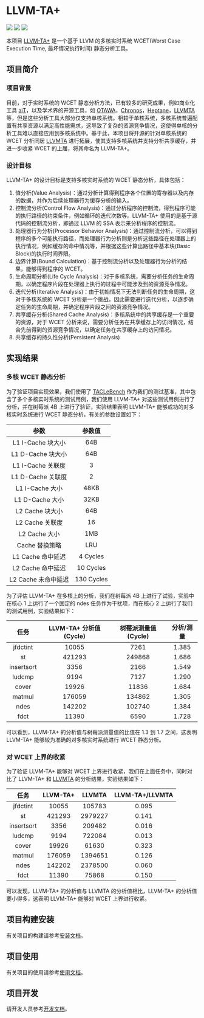 # LLVM-TA+

[![](https://img.shields.io/badge/RTS-SYSU-brightgreen.svg)](https://github.com/RTS-SYSU)
[![](https://img.shields.io/badge/LLVM-TA+-blue.svg)](https://github.com/RTS-SYSU/llvmta)
[![](https://img.shields.io/badge/Multi_Core-WCET_Analysis-yellowgreen.svg)](https://github.com/RTS-SYSU/llvmta)

本项目 [LLVM-TA+](https://github.com/RTS-SYSU/llvmta) 是一个基于 LLVM 的多核实时系统 WCET(Worst Case Execution Time, 最坏情况执行时间) 静态分析工具。

## 项目简介

### 项目背景

目前，对于实时系统的 WCET 静态分析方法，已有较多的研究成果，例如商业化工具 [aiT](https://www.absint.com/ait/index.htm)，以及学术界的开源工具，如 [OTAWA](https://www.tracesgroup.net/otawa/)，[Chronos](https://www.comp.nus.edu.sg/~rpembed/chronos/)，[Heptane](https://team.inria.fr/pacap/software/heptane/)，[LLVMTA](https://gitlab.cs.uni-saarland.de/reineke/llvmta) 等，但是这些分析工具大部分仅支持单核系统。相较于单核系统，多核系统普遍配置有共享资源以满足高性能需求，这导致了复杂的资源竞争情况，这使得单核的分析工具难以直接应用到多核系统中。基于此，本项目将开源的针对单核系统的 WCET 分析同居 [LLVMTA](https://gitlab.cs.uni-saarland.de/reineke/llvmta) 进行拓展，使其支持多核系统并支持分析共享缓存，并进一步收紧 WCET 的上届，将其命名为 LLVM-TA+。

### 设计目标

LLVM-TA+ 的设计目标是支持多核实时系统的 WCET 静态分析，具体包括：

1. 值分析(Value Analysis)：通过分析计算得到程序各个位置的寄存器以及内存的数据，并作为后续处理器行为缓存分析的输入。
2. 控制流分析(Control Flow Analysis)：通过分析程序的控制流，得到程序可能的执行路径的约束条件，例如循环的迭代次数等。LLVM-TA+ 使用的是基于源代码的控制流分析，即通过 LLVM 的 SSA 表示来分析程序的控制流。
3. 处理器行为分析(Processor Behavior Analysis)：通过控制流分析，可以得到程序的多个可能执行路径，而处理器行为分析则是分析这些路径在处理器上的执行情况，例如缓存的命中情况等，并根据这些计算出路径中基本块(Basic Block)的执行时间界限。
4. 边界计算(Bound Calculation)：基于控制流分析以及处理器行为分析的结果，能够得到程序的 WCET。
5. 生命周期分析(Life Cycle Analysis)：对于多核系统，需要分析任务的生命周期，以确定程序片段在处理器上执行的过程中可能涉及到的资源竞争情况。
6. 迭代分析(Iterative Analysis)：由于初始情况下无法判断任务的生命周期，这对于多核系统的 WCET 分析是一个挑战，因此需要进行迭代分析，以逐步确定任务的生命周期，并确定程序片段之间的资源竞争情况。
7. 共享缓存分析(Shared Cache Analysis)：多核系统中的共享缓存是一个重要的资源，对于 WCET 分析来说，需要分析任务在共享缓存上的访问情况，结合先前得到的资源竞争情况，以确定任务在共享缓存上的访问情况。
8. 共享缓存的持久性分析(Persistent Analysis)

## 实现结果

### 多核 WCET 静态分析

为了验证项目实现效果，我们使用了 [TACLeBench](https://github.com/tacle/tacle-bench) 作为我们的测试基准，其中包含了多个多核实时系统的测试用例，我们使用 LLVM-TA+ 对这些测试用例进行了分析，并在树莓派 4B 上进行了验证，实验结果表明 LLVM-TA+ 能够成功的对多核实时系统进行 WCET 静态分析，有关的参数设置如下：

<p align="center">

| 参数 | 参数值 |
| :-: | :-: |
| L1 I-Cache 块大小 | 64B |
| L1 D-Cache 块大小 | 64B |
| L1 I-Cache 关联度 | 3 |
| L1 D-Cache 关联度 | 2 |
| L1 I-Cache 大小 | 48KB |
| L1 D-Cache 大小 | 32KB |
| L2 Cache 块大小 | 64B |
| L2 Cache 关联度 | 16 |
| L2 Cache 大小 | 1MB |
| Cache 替换策略 | LRU |
| L1 Cache 命中延迟 | 4 Cycles |
| L2 Cache 命中延迟 | 10 Cycles |
| L2 Cache 未命中延迟 | 130 Cycles |

</p>

为了评估 LLVM-TA+ 在多核上的分析，我们在树莓派 4B 上进行了试验，实验中在核心 1 上运行了一个固定的 ndes 任务作为干扰项，而在核心 2 上运行了我们的测试用例，实验结果如下：

<p align="center">

| 任务 | LLVM-TA+ 分析值(Cycle) | 树莓派测量值(Cycle) | 分析/测量 |
| :-: | :-: | :-: | :-: |
| jfdctint | 10055 | 7261 | 1.385 |
| st |421293 | 249868 | 1.686 |
| insertsort | 3356 | 2166 | 1.549 |
| ludcmp | 9194 | 7127 | 1.290 |
| cover | 19926 | 11836 | 1.684 |
| matmul | 176059 | 134862 | 1.305 |
| ndes | 142202 | 102740 | 1.384 |
| fdct | 11390 | 6590 | 1.728 |

</p>

可以看到，LLVM-TA+ 的分析值与树莓派测量值的比值在 1.3 到 1.7 之间，这表明 LLVM-TA+ 能够较为准确的对多核实时系统进行 WCET 静态分析。

### 对 WCET 上界的收紧

为了验证 LLVM-TA+ 能够对 WCET 上界进行收紧，我们在上面任务中，同时对比了 LLVM-TA+ 和 [LLVMTA](https://gitlab.cs.uni-saarland.de/reineke/llvmta) 的分析结果，实验结果如下：

<p align="center">

| 任务 | LLVM-TA+ | LLVMTA | LLVM-TA+/LLVMTA |
| :-: | :-: | :-: | :-: |
| jfdctint | 10055 | 105783 | 0.095 |
| st | 421293 | 2979227 | 0.141 |
| insertsort | 3356 | 209482 | 0.016 |
| ludcmp | 9194 | 722084 | 0.013 |
| cover | 19926 | 61630 | 0.323 |
| matmul | 176059 | 1394651 | 0.126 |
| ndes | 142202 | 2378500 | 0.060 |
| fdct | 11390 | 75868 | 0.150 |

</p>

可以发现，LLVM-TA+ 的分析值与 LLVMTA 的分析值相比，LLVM-TA+ 的分析值要小得多，这表明 LLVM-TA+ 能够对 WCET 上界进行收紧。

## 项目构建安装

有关项目的构建请参考[安装文档](docs/INSTALL_zh.md)。

## 项目使用

有关项目的使用请参考[使用文档](docs/USAGE_zh.md)。

## 项目开发

请开发人员参考[开发文档](docs/DEVELOP_zh.md)。